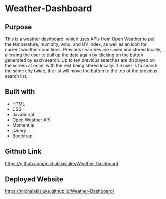 # Weather-Dashboard
## Purpose
This is a weather dashboard, which uses APIs from Open Weather to pull the temperature, humidity, wind, and UV Index, as well as an icon for current weather conditions. Previous searches are saved and stored locally, allowing the user to pull up the data again by clicking on the button generated by each search. Up to ten previous searches are displayed on the screen at once, with the rest being stored locally. If a user is to search the same city twice, the list will move the button to the top of the previous search list.

## Built with 
* HTML
* CSS
* JavaScript
* Open Weather API
* Moment.js
* jQuery
* Bootstrap

## Github Link
https://github.com/michalakisluke/Weather-Dashboard

## Deployed Website
https://michalakisluke.github.io/Weather-Dashboard/
